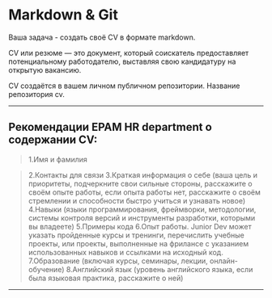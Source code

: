 #  Markdown & Git
 Ваша задача - создать своё CV в формате markdown.

CV или резюме — это документ, который соискатель предоставляет потенциальному работодателю, выставляя свою кандидатуру на открытую вакансию.   

CV создаётся в вашем личном публичном репозитории. Название репозитория cv.  

*****

## Рекомендации EPAM HR department о содержании CV:
> 1.Имя и фамилия

> 2.Контакты для связи
> 3.Краткая информация о себе (ваша цель и приоритеты, подчеркните свои сильные стороны, расскажите о своём опыте работы, если опыта работы нет, расскажите о своём стремлении и способности быстро учиться и узнавать новое)
>4.Навыки (языки программирования, фреймворки, методологии, системы контроля версий и инструменты разработки, которыми вы владеете)
>5.Примеры кода
>6.Опыт работы. Junior Dev может указать пройденные курсы и тренинги, перечислить учебные проекты, или проекты, выполненные на фрилансе с указанием использованных навыков и ссылками на исходный код.
>7.Образование (включая курсы, семинары, лекции, онлайн-обучение)
>8.Английский язык (уровень английского языка, если была языковая практика, расскажите о ней)
*****

